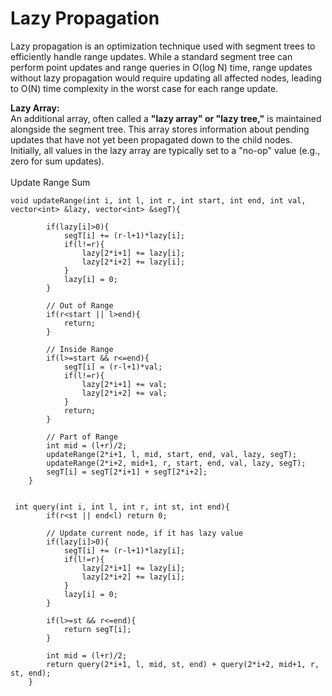 # Lazy Propagation
Lazy propagation is an optimization technique used with segment trees to efficiently handle range updates. While a standard segment tree can perform point updates and range queries in O(log N) time, range updates without lazy propagation would require updating all affected nodes, leading to O(N) time complexity in the worst case for each range update.

**Lazy Array:**<br>
An additional array, often called a **"lazy array" or "lazy tree,"** is maintained alongside the segment tree. This array stores information about pending updates that have not yet been propagated down to the child nodes. Initially, all values in the lazy array are typically set to a "no-op" value (e.g., zero for sum updates).
<br><br>
Update Range Sum
``` cadence
void updateRange(int i, int l, int r, int start, int end, int val, vector<int> &lazy, vector<int> &segT){

        if(lazy[i]>0){
            segT[i] += (r-l+1)*lazy[i];
            if(l!=r){
                lazy[2*i+1] += lazy[i];
                lazy[2*i+2] += lazy[i];
            }
            lazy[i] = 0;
        }

        // Out of Range
        if(r<start || l>end){
            return;
        }

        // Inside Range
        if(l>=start && r<=end){
            segT[i] = (r-l+1)*val;
            if(l!=r){
                lazy[2*i+1] += val;
                lazy[2*i+2] += val;
            }
            return;
        }

        // Part of Range
        int mid = (l+r)/2;
        updateRange(2*i+1, l, mid, start, end, val, lazy, segT);
        updateRange(2*i+2, mid+1, r, start, end, val, lazy, segT);
        segT[i] = segT[2*i+1] + segT[2*i+2];
    }


 int query(int i, int l, int r, int st, int end){
        if(r<st || end<l) return 0;

        // Update current node, if it has lazy value
        if(lazy[i]>0){
            segT[i] += (r-l+1)*lazy[i];
            if(l!=r){
                lazy[2*i+1] += lazy[i];
                lazy[2*i+2] += lazy[i];
            }
            lazy[i] = 0;
        }

        if(l>=st && r<=end){
            return segT[i];
        }

        int mid = (l+r)/2;
        return query(2*i+1, l, mid, st, end) + query(2*i+2, mid+1, r, st, end);
    }

```
